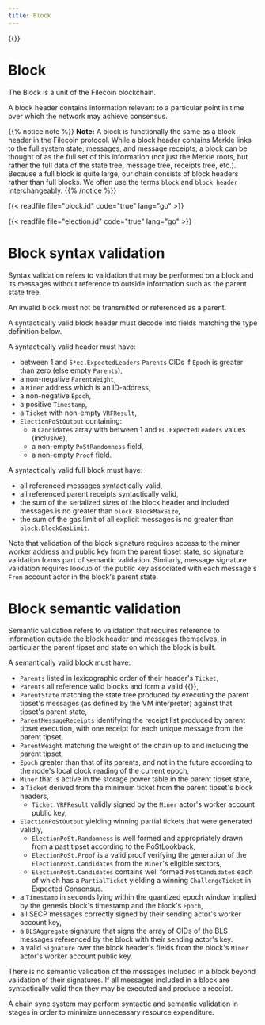 ```yaml
---
title: Block
---
```


{{<label block>}}
# Block
The Block is a unit of the Filecoin blockchain.

A block header contains information relevant to a particular point in time over which the network may achieve consensus.

{{% notice note %}}
**Note:** A block is functionally the same as a block header in the Filecoin protocol. While a block header contains Merkle links to the full system state, messages, and message receipts, a block can be thought of as the full set of this information (not just the Merkle roots, but rather the full data of the state tree, message tree, receipts tree, etc.). Because a full block is quite large, our chain consists of block headers rather than full blocks. We often use the terms `block` and `block header` interchangeably.
{{% /notice %}}

{{< readfile file="block.id" code="true" lang="go" >}}

{{< readfile file="election.id" code="true" lang="go" >}}

# Block syntax validation

Syntax validation refers to validation that may be performed on a block and its messages 
without reference to outside information such as the parent state tree.

An invalid block must not be transmitted or referenced as a parent.

A syntactically valid block header must decode into fields matching the type definition below. 

A syntactically valid header must have:

- between 1 and `5*ec.ExpectedLeaders` `Parents` CIDs if `Epoch` is greater than zero (else empty `Parents`),
- a non-negative `ParentWeight`,
- a `Miner` address which is an ID-address,
- a non-negative `Epoch`,
- a positive `Timestamp`,
- a `Ticket` with non-empty `VRFResult`,
- `ElectionPoStOutput` containing:
   - a `Candidates` array with between 1 and `EC.ExpectedLeaders` values (inclusive),
   - a non-empty `PoStRandomness` field,
   - a non-empty `Proof` field.
   
A syntactically valid full block must have:

- all referenced messages syntactically valid,
- all referenced parent receipts syntactically valid,
- the sum of the serialized sizes of the block header and included messages is no greater than `block.BlockMaxSize`,
- the sum of the gas limit of all explicit messages is no greater than `block.BlockGasLimit`.


Note that validation of the block signature requires access to the miner worker address and
public key from the parent tipset state, so signature validation forms part of semantic validation. 
Similarly, message signature validation requires lookup of the public key associated with 
each message's `From` account actor in the block's parent state.

# Block semantic validation

Semantic validation refers to validation that requires reference to information outside the block
header and messages themselves, in particular the parent tipset and state on which the block is built.

A semantically valid block must have:

- `Parents` listed in lexicographic order of their header's `Ticket`,
- `Parents` all reference valid blocks and form a valid {{<sref tipset>}},
- `ParentState` matching the state tree produced by executing the parent tipset's messages (as defined by the VM interpreter) against that tipset's parent state,
- `ParentMessageReceipts` identifying the receipt list produced by parent tipset execution, with one receipt for each unique message from the parent tipset, 
- `ParentWeight` matching the weight of the chain up to and including the parent tipset,
- `Epoch` greater than that of its parents, and not in the future according to the node's local clock reading of the current epoch,
- `Miner` that is active in the storage power table in the parent tipset state,  
- a `Ticket` derived from the minimum ticket from the parent tipset's block headers, 
    - `Ticket.VRFResult` validly signed by the `Miner` actor's worker account public key,
- `ElectionPoStOutput` yielding winning partial tickets that were generated validly, 
  - `ElectionPoSt.Randomness` is well formed and appropriately drawn from a past tipset according to the PoStLookback,
  - `ElectionPoSt.Proof` is a valid proof verifying the generation of the `ElectionPoSt.Candidates` from the `Miner`'s eligible sectors,
  - `ElectionPoSt.Candidates` contains well formed `PoStCandidate`s each of which has a `PartialTicket` yielding a winning `ChallengeTicket` in Expected Consensus.
- a `Timestamp` in seconds lying within the quantized epoch window implied by the genesis block's timestamp and the block's `Epoch`,
- all SECP messages correctly signed by their sending actor's worker account key,
- a `BLSAggregate` signature that signs the array of CIDs of the BLS messages referenced by the block 
with their sending actor's key.
- a valid `Signature` over the block header's fields from the block's `Miner` actor's worker account public key.

There is no semantic validation of the messages included in a block beyond validation of their signatures.
If all messages included in a block are syntactically valid then they may be executed and produce a receipt. 

A chain sync system may perform syntactic and semantic validation in stages in order to minimize unnecessary resource expenditure.



